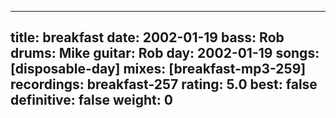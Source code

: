 
---
title: breakfast
date: 2002-01-19
bass:	Rob
drums:	Mike
guitar:	Rob
day: 2002-01-19
songs: [disposable-day]
mixes: [breakfast-mp3-259]
recordings: breakfast-257
rating: 5.0
best: false
definitive: false
weight: 0
---
